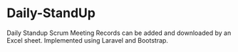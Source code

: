 # Daily-StandUp
Daily Standup Scrum Meeting Records can be added and downloaded by an Excel sheet. Implemented using Laravel and Bootstrap.
